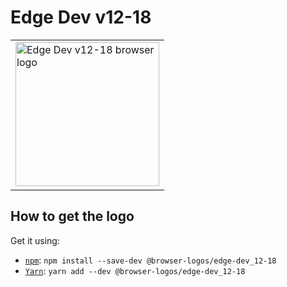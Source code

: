 Edge Dev v12-18
===============

<!-- markdownlint-disable line-length no-inline-html -->
<table>
    <tr height=240>
        <td>
            <a href="https://github.com/alrra/browser-logos/tree/896ab303b43decd25c518ea5dc0081e6974d344a/src/archive/edge-dev_12-18">
                <img width=230 src="https://raw.githubusercontent.com/alrra/browser-logos/896ab303b43decd25c518ea5dc0081e6974d344a/src/archive/edge-dev_12-18/edge-dev_12-18_512x512.png" alt="Edge Dev v12-18 browser logo">
            </a>
        </td>
    </tr>
</table>
<!-- markdownlint-enable line-length no-inline-html -->

How to get the logo
-------------------

Get it using:

* [`npm`][npm]: `npm install --save-dev @browser-logos/edge-dev_12-18`
* [`Yarn`][yarn]: `yarn add --dev @browser-logos/edge-dev_12-18`

<!-- Link labels: -->

[npm]: https://www.npmjs.com/
[yarn]: https://yarnpkg.com/
